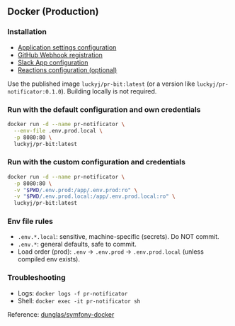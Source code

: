 ## Docker (Production)

### Installation
- [Application settings configuration](configuring.md)
- [GitHub Webhook registration](register_github_webhook.md)
- [Slack App configuration](slack_bot_configuration.md)
- [Reactions configuration (optional)](reactions_config.md)

Use the published image `luckyj/pr-bit:latest` (or a version like `luckyj/pr-notificator:0.1.0`). Building locally is not required.

### Run with the default configuration and own credentials
```sh
docker run -d --name pr-notificator \
  --env-file .env.prod.local \
  -p 8080:80 \
  luckyj/pr-bit:latest
```

### Run with the custom configuration and credentials
```sh
docker run -d --name pr-notificator \
  -p 8080:80 \
  -v "$PWD/.env.prod:/app/.env.prod:ro" \
  -v "$PWD/.env.prod.local:/app/.env.prod.local:ro" \
  luckyj/pr-bit:latest
```

### Env file rules
- `.env.*.local`: sensitive, machine-specific (secrets). Do NOT commit.
- `.env.*`: general defaults, safe to commit.
- Load order (prod): `.env` → `.env.prod` → `.env.prod.local` (unless compiled env exists).

### Troubleshooting
- Logs: `docker logs -f pr-notificator`
- Shell: `docker exec -it pr-notificator sh`

Reference: [dunglas/symfony-docker](https://github.com/dunglas/symfony-docker)


